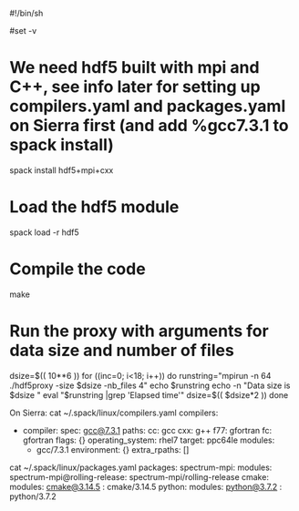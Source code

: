 #!/bin/sh

#set -v



# We need hdf5 built with mpi and C++, see info later for setting up compilers.yaml and packages.yaml on Sierra first (and add %gcc7.3.1 to spack install)

spack install hdf5+mpi+cxx

# Load the hdf5 module
spack load -r hdf5

# Compile the code
make

# Run the proxy with arguments for data size and number of files
dsize=$(( 10**6 ))
for ((inc=0; i<18; i++))
do
   runstring="mpirun -n 64 ./hdf5proxy -size $dsize -nb_files 4"
   echo $runstring
   echo -n "Data size is $dsize "
   eval "$runstring  |grep 'Elapsed time'"
   dsize=$(( $dsize*2 ))
done


On Sierra: 
cat ~/.spack/linux/compilers.yaml
compilers:
- compiler:
    spec: gcc@7.3.1
    paths:
      cc: gcc
      cxx: g++
      f77: gfortran
      fc: gfortran
    flags: {}
    operating_system: rhel7
    target: ppc64le
    modules:
    - gcc/7.3.1
    environment: {}
    extra_rpaths: []



cat ~/.spack/linux/packages.yaml
packages:
 spectrum-mpi:
  modules:
   spectrum-mpi@rolling-release:  spectrum-mpi/rolling-release
 cmake:
  modules:
   cmake@3.14.5 : cmake/3.14.5
 python:
  modules:
   python@3.7.2 : python/3.7.2
